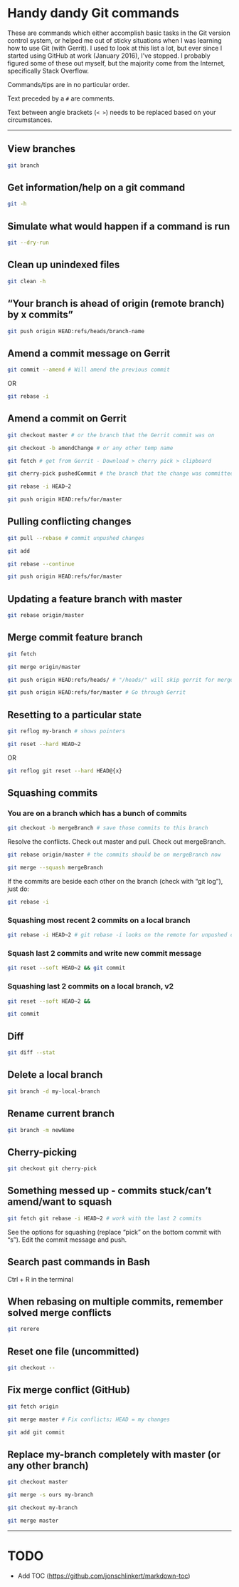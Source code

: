 # Handy dandy Git commands

These are commands which either accomplish basic tasks in the Git version control system, or helped me out of sticky situations when I was learning how to use Git (with Gerrit). I used to look at this list a lot, but ever since I started using GitHub at work (January 2016), I’ve stopped. I probably figured some of these out myself, but the majority come from the Internet, specifically Stack Overflow.

Commands/tips are in no particular order.

Text preceded by a `#` are comments.

Text between angle brackets (`< >`) needs to be replaced based on your circumstances.

---

## View branches

```sh
git branch
```

## Get information/help on a git command

```sh
git -h
```

## Simulate what would happen if a command is run

```sh
git --dry-run
```

## Clean up unindexed files

```sh
git clean -h
```

## “Your branch is ahead of origin (remote branch) by x commits”

```sh
git push origin HEAD:refs/heads/branch-name
```

## Amend a commit message on Gerrit

```sh
git commit --amend # Will amend the previous commit
```

OR

```sh
git rebase -i
```

## Amend a commit on Gerrit

```sh
git checkout master # or the branch that the Gerrit commit was on

git checkout -b amendChange # or any other temp name

git fetch # get from Gerrit - Download > cherry pick > clipboard

git cherry-pick pushedCommit # the branch that the change was committed to

git rebase -i HEAD~2

git push origin HEAD:refs/for/master
```

## Pulling conflicting changes

```sh
git pull --rebase # commit unpushed changes

git add

git rebase --continue

git push origin HEAD:refs/for/master
```

## Updating a feature branch with master

```sh
git rebase origin/master
```

## Merge commit feature branch

```sh
git fetch

git merge origin/master

git push origin HEAD:refs/heads/ # "/heads/" will skip gerrit for merge commit

git push origin HEAD:refs/for/master # Go through Gerrit
```

## Resetting to a particular state

```sh
git reflog my-branch # shows pointers

git reset --hard HEAD~2
```

OR

```sh
git reflog git reset --hard HEAD@{x}
```

## Squashing commits

### You are on a branch which has a bunch of commits 

```sh
git checkout -b mergeBranch # save those commits to this branch
```

Resolve the conflicts. Check out master and pull. Check out mergeBranch.

```sh
git rebase origin/master # the commits should be on mergeBranch now

git merge --squash mergeBranch
```

If the commits are beside each other on the branch (check with “git log”), just do:

```sh
git rebase -i
```

### Squashing most recent 2 commits on a local branch

```sh
git rebase -i HEAD~2 # git rebase -i looks on the remote for unpushed commits
```

### Squash last 2 commits and write new commit message

```sh
git reset --soft HEAD~2 && git commit
```

### Squashing last 2 commits on a local branch, v2

```sh
git reset --soft HEAD~2 &&

git commit
```

## Diff

```sh
git diff --stat
```

## Delete a local branch

```sh
git branch -d my-local-branch
```

## Rename current branch

```sh
git branch -m newName
```

## Cherry-picking

```sh
git checkout git cherry-pick
```

## Something messed up - commits stuck/can’t amend/want to squash

```sh
git fetch git rebase -i HEAD~2 # work with the last 2 commits
```

See the options for squashing (replace “pick” on the bottom commit with “s”). Edit the commit message and push.

## Search past commands in Bash

Ctrl + R in the terminal

## When rebasing on multiple commits, remember solved merge conflicts

```sh
git rerere
```

## Reset one file (uncommitted)

```sh
git checkout --
```

## Fix merge conflict (GitHub)

```sh
git fetch origin

git merge master # Fix conflicts; HEAD = my changes

git add git commit
```

## Replace my-branch completely with master (or any other branch)

```sh
git checkout master

git merge -s ours my-branch

git checkout my-branch

git merge master
```

---

# TODO

- Add TOC (https://github.com/jonschlinkert/markdown-toc)
